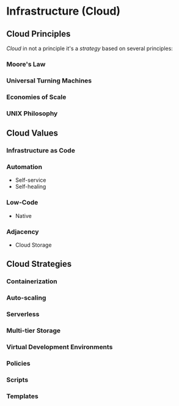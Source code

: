 # Infrastructure (Cloud)

## Cloud Principles

_Cloud_ in not a principle it's a _strategy_ based on several principles:

### Moore's Law

### Universal Turning Machines

### Economies of Scale

### UNIX Philosophy

## Cloud Values

### Infrastructure as Code

### Automation

- Self-service
- Self-healing

### Low-Code

- Native

### Adjacency

- Cloud Storage

## Cloud Strategies

### Containerization

### Auto-scaling

### Serverless

### Multi-tier Storage

### Virtual Development Environments

### Policies

### Scripts

### Templates
